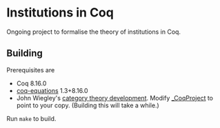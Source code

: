 # Institutions in Coq

Ongoing project to formalise the theory of institutions in Coq.

## Building

Prerequisites are

- Coq 8.16.0
- [coq-equations](https://mattam82.github.io/Coq-Equations/) 1.3+8.16.0
- John Wiegley's [category theory development](https://github.com/jwiegley/category-theory). Modify [_CoqProject](_CoqProject) to point to your copy. (Building this will take a while.)

Run `make` to build.
